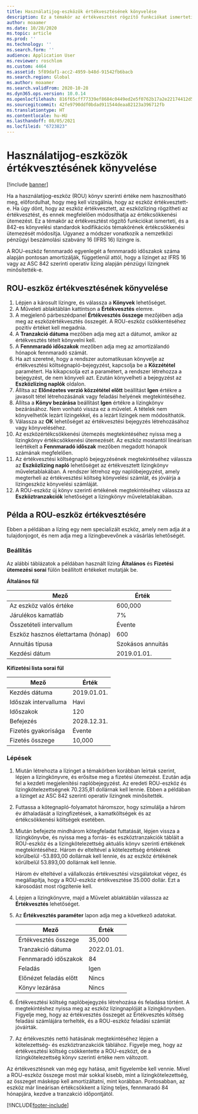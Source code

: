 ```yaml
---
title: Használatijog-eszközök értékvesztésének könyvelése
description: Ez a témakör az értékvesztést rögzítő funkciókat ismerteti, és a 842-es könyvelési standardok kodifikációs témakörének eszközértékcsökkenési ütemezését módosítja.
author: moaamer
ms.date: 10/28/2020
ms.topic: article
ms.prod: ''
ms.technology: ''
ms.search.form: ''
audience: Application User
ms.reviewer: roschlom
ms.custom: 4464
ms.assetid: 5f89daf1-acc2-4959-b48d-91542fb6bacb
ms.search.region: Global
ms.author: moaamer
ms.search.validFrom: 2020-10-28
ms.dyn365.ops.version: 10.0.14
ms.openlocfilehash: 816f65cff77339ef8684c0449ed2e5f0762b17a2e22174412d5ea9f2a1a62069
ms.sourcegitcommit: 42fe9790ddf0bdad911544deaa82123a396712fb
ms.translationtype: HT
ms.contentlocale: hu-HU
ms.lasthandoff: 08/05/2021
ms.locfileid: "6723823"
---
```

# <a name="impair-right-of-use-assets"></a>Használatijog-eszközök értékvesztésének könyvelése

[!include [banner](../includes/banner.md)]

Ha a használatijog-eszköz (ROU) könyv szerinti értéke nem hasznosítható meg, előfordulhat, hogy meg kell vizsgálnia, hogy az eszköz értékvesztett-e. Ha úgy dönt, hogy az eszköz értékvesztett, az eszközlízing rögzítheti az értékvesztést, és ennek megfelelően módosíthatja az értékcsökkenési ütemezést. Ez a témakör az értékvesztést rögzítő funkciókat ismerteti, és a 842-es könyvelési standardok kodifikációs témakörének értékcsökkenési ütemezését módosítja. Ugyanez a módszer vonatkozik a nemzetközi pénzügyi beszámolási szabvány 16 (IFRS 16) lízingre is.

A ROU-eszköz fennmaradó egyenlegét a fennmaradó időszakok száma alapján pontosan amortizálják, függetlenül attól, hogy a lízinget az IFRS 16 vagy az ASC 842 szerinti operatív lízing alapján pénzügyi lízingnek minősítették-e.

## <a name="impair-an-rou-asset"></a>ROU-eszköz értékvesztésének könyvelése

1. Lépjen a károsult lízingre, és válassza a **Könyvek** lehetőséget.
2. A Műveleti ablaktáblán kattintson a **Értékvesztés** elemre.
3. A megjelenő párbeszédpanel **Értékvesztés összege** mezőjében adja meg az eszközértékvesztés összegét. A ROU-eszköz csökkentéséhez pozitív értéket kell megadnia.
4. A **Tranzakció dátuma** mezőben adja meg azt a dátumot, amikor az értékvesztés tételt könyvelni kell.
5. A **Fennmaradó időszakok** mezőben adja meg az amortizálandó hónapok fennmaradó számát.
6. Ha azt szeretné, hogy a rendszer automatikusan könyvelje az értékvesztési költségnapló-bejegyzést, kapcsolja be a **Közzététel** paramétert. Ha kikapcsolja ezt a paramétert, a rendszer létrehozza a bejegyzést, de nem könyveli azt. Ezután könyvelheti a bejegyzést az **Eszközlízing naplók** oldalon.
7. Állítsa az **Előnézetes verzió közzététel előtt** beállítást **Igen** értékre a javasolt tétel létrehozásának vagy feladási helyének megtekintéséhez.
8. Állítsa a **Könyv bezárása** beállítást **Igen** értékre a lízingkönyv bezárásához. Nem vonható vissza ez a művelet. A tételek nem könyvelhetők lezárt lízingekkel, és a lezárt lízingek nem módosíthatók.
9. Válassza az **OK** lehetőséget az értékvesztési bejegyzés létrehozásához vagy könyveléséhez.
10. Az eszközértékcsökkenési ütemezés megtekintéséhez nyissa meg a lízingkönyv értékcsökkenési ütemezését. Az eszköz mostantól lineárisan leértékelt a **Fennmaradó időszak** mezőben megadott hónapok számának megfelelően.
11. Az értékvesztési költségnapló bejegyzésének megtekintéséhez válassza az **Eszközlízing napló** lehetőséget az értékvesztett lízingkönyv műveletablakában. A rendszer létrehoz egy naplóbejegyzést, amely megterheli az értékvesztési költség könyvelési számlát, és jóváírja a lízingeszköz könyvelési számláját.
12. A ROU-eszköz új könyv szerinti értékének megtekintéséhez válassza az **Eszköztranzakciók** lehetőséget a lízingkönyv műveletablakában.

## <a name="example-of-rou-asset-impairment"></a>Példa a ROU-eszköz értékvesztésére

Ebben a példában a lízing egy nem specializált eszköz, amely nem adja át a tulajdonjogot, és nem adja meg a lízingbevevőnek a vásárlás lehetőségét.

### <a name="setup"></a>Beállítás

Az alábbi táblázatok a példában használt lízing **Általános** és **Fizetési ütemezési sorai** fülön beállított értékeket mutatják be.

**Általános fül**

| Mező                      | Érték            |
|----------------------------|------------------|
| Az eszköz valós értéke    | 600,000          |
| Járulékos kamatláb | 7%               |
| Összetételi intervallum       | Évente         |
| Eszköz hasznos élettartama (hónap) | 600              |
| Annuitás típusa               | Szokásos annuitás |
| Kezdési dátum          | 2019.01.01.       |

**Kifizetési lista sorai fül**

| Mező             | Érték      |
|-------------------|------------|
| Kezdés dátuma        | 2019.01.01.   |
| Időszak intervalluma   | Havi    |
| Időszakok           | 120        |
| Befejezés          | 2028.12.31. |
| Fizetés gyakorisága | Évente   |
| Fizetés összege    | 10,000     |

### <a name="steps"></a>Lépések

1. Miután létrehozta a lízinget a témakörben korábban leírtak szerint, lépjen a lízingkönyvre, és erősítse meg a fizetési ütemezést. Ezután adja fel a kezdeti megjelenítési naplóbejegyzést. Az eredeti ROU-eszköz és lízingkötelezettségnek 70.235,81 dollárnak kell lennie. Ebben a példában a lízinget az ASC 842 szerinti operatív lízingnek minősítették.
2. Futtassa a kötegnapló-folyamatot háromszor, hogy szimulálja a három év áthaladását a lízingfizetések, a kamatköltségek és az értékcsökkenési költségek esetében.
3. Miután befejezte mindhárom kötegfeladat futtatását, lépjen vissza a lízingkönyvbe, és nyissa meg a forrás- és eszköztranzakciók tábláit a ROU-eszköz és a lízingkötelezettség aktuális könyv szerinti értékének megtekintéséhez. Három év elteltével a kötelezettség értékének körülbelül -53.893,00 dollárnak kell lennie, és az eszköz értékének körülbelül 53.893,00 dollárnak kell lennie. 

    Három év elteltével a vállalkozás értékvesztési vizsgálatokat végez, és megállapítja, hogy a ROU-eszköz értékvesztése 35.000 dollár. Ezt a károsodást most rögzítenie kell.
    
4. Lépjen a lízingkönyvre, majd a Művelet ablaktáblán válassza az **Értékvesztés** lehetőséget.
5. Az **Értékvesztés paraméter** lapon adja meg a következő adatokat.

    | Mező                  | Érték    |
    |------------------------|----------|
    | Értékvesztés összege      | 35,000   |
    | Tranzakció dátuma       | 2022.01.01. |
    | Fennmaradó időszakok      | 84       |
    | Feladás                   | Igen      |
    | Előnézet feladás előtt | Nincs       |
    | Könyv lezárása             | Nincs       |

6. Értékvesztési költség naplóbejegyzés létrehozása és feladása történt. A megtekintéshez nyissa meg az eszköz lízingnaplóját a lízingkönyvben. Figyelje meg, hogy az értékvesztés összegét az Értékvesztés költség feladási számlájára terhelték, és a ROU-eszköz feladási számlát jóváírták.
7. Az értékvesztés nettó hatásának megtekintéséhez lépjen a kötelezettség- és eszköztranzakciók táblához. Figyelje meg, hogy az értékvesztési költség csökkentette a ROU-eszközt, de a lízingkötelezettség könyv szerinti értéke nem változott.

Az értékvesztésnek van még egy hatása, amit figyelembe kell vennie. Mivel a ROU-eszköz összege most már sokkal kisebb, mint a lízingkötelezettség, az összeget másképp kell amortizáltatni, mint korábban. Pontosabban, az eszköz már lineárisan értékcsökkent a lízing teljes, fennmaradó 84 hónapjára, kezdve a tranzakció időpontjától.


[!INCLUDE[footer-include](../../includes/footer-banner.md)]